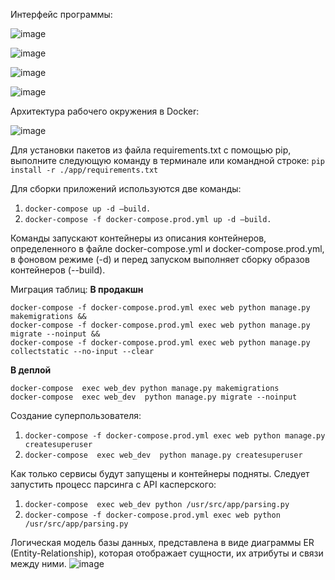 Интерфейс программы:

![image](https://github.com/IgorMonchD/installed_programs/assets/113885516/d9676b59-adca-49ca-b208-4b9260fcd212)

![image](https://github.com/IgorMonchD/installed_programs/assets/113885516/9f5ce07c-d870-4ccd-9445-24805f8ddae2)

![image](https://github.com/IgorMonchD/installed_programs/assets/113885516/b49f74e3-79cc-4aec-9048-3ec7a2fb5ed1)

![image](https://github.com/IgorMonchD/installed_programs/assets/113885516/c40e583b-9666-4dc1-ac55-c1a24caee933)

Архитектура рабочего окружения в Docker:

![image](https://github.com/IgorMonchD/installed_programs/assets/113885516/34d89215-3333-4066-8b8f-8faf21f215bb)

Для установки пакетов из файла requirements.txt с помощью pip, выполните следующую команду в терминале или командной строке:
`pip install -r ./app/requirements.txt`

Для сборки приложений используются две команды:
1.	`docker-compose up -d –build.`
2.	`docker-compose -f docker-compose.prod.yml up -d –build.`

Команды запускают контейнеры из описания контейнеров, определенного в файле docker-compose.yml и docker-compose.prod.yml, в фоновом режиме (-d) и перед запуском выполняет сборку образов контейнеров (--build).

Миграция таблиц:
**В продакшн**
```
docker-compose -f docker-compose.prod.yml exec web python manage.py makemigrations &&
docker-compose -f docker-compose.prod.yml exec web python manage.py migrate --noinput &&
docker-compose -f docker-compose.prod.yml exec web python manage.py collectstatic --no-input --clear
```
**В деплой**
```
docker-compose  exec web_dev python manage.py makemigrations
docker-compose  exec web_dev  python manage.py migrate --noinput
```
Создание суперпользователя:
1.  `docker-compose -f docker-compose.prod.yml exec web python manage.py createsuperuser`
2.  `docker-compose  exec web_dev  python manage.py createsuperuser`


Как только сервисы будут запущены и контейнеры подняты. Следует запустить процесс парсинга с API касперского:
1.  `docker-compose  exec web_dev python /usr/src/app/parsing.py`
2.  `docker-compose -f docker-compose.prod.yml exec web python /usr/src/app/parsing.py`

Логическая модель базы данных, представлена в виде диаграммы ER (Entity-Relationship), которая отображает сущности, их атрибуты и связи между ними.
![image](https://github.com/IgorMonchD/installed_programs/assets/113885516/64e55372-c609-4d16-bac2-13baca6c61ca)



